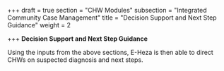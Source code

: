+++
draft = true
section = "CHW Modules"
subsection = "Integrated Community Case Management"
title = "Decision Support and Next Step Guidance"
weight = 2

+++
**Decision Support and Next Step Guidance**

Using the inputs from the above sections, E-Heza is then able to direct CHWs on suspected diagnosis and next steps.